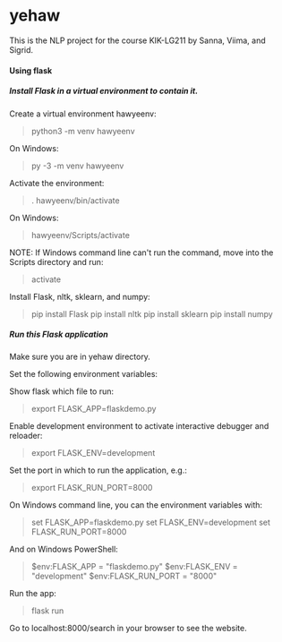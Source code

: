 # yehaw
This is the NLP project for the course KIK-LG211 by Sanna, Viima, and Sigrid. 


#### Using flask
##### Install Flask in a virtual environment to contain it.

Create a virtual environment hawyeenv:
> python3 -m venv hawyeenv

On Windows:
>py -3 -m venv hawyeenv

Activate the environment:
>. hawyeenv/bin/activate

On Windows:
>hawyeenv/Scripts/activate

NOTE: If Windows command line can't run the command, move into the Scripts directory and run:
>activate

Install Flask, nltk, sklearn, and numpy:
>pip install Flask
>pip install nltk
>pip install  sklearn
>pip install numpy


##### Run this Flask application

Make sure you are in yehaw directory.

Set the following environment variables:

Show flask which file to run:
>export FLASK_APP=flaskdemo.py

Enable development environment to activate interactive debugger and reloader:
>export FLASK_ENV=development

Set the port in which to run the application, e.g.:
>export FLASK_RUN_PORT=8000

On Windows command line, you can the environment variables with:
>set FLASK_APP=flaskdemo.py
>set FLASK_ENV=development
>set FLASK_RUN_PORT=8000

And on Windows PowerShell:
>$env:FLASK_APP = "flaskdemo.py"
>$env:FLASK_ENV = "development"
>$env:FLASK_RUN_PORT = "8000"

Run the app:
>flask run

Go to localhost:8000/search in your browser to see the website.

